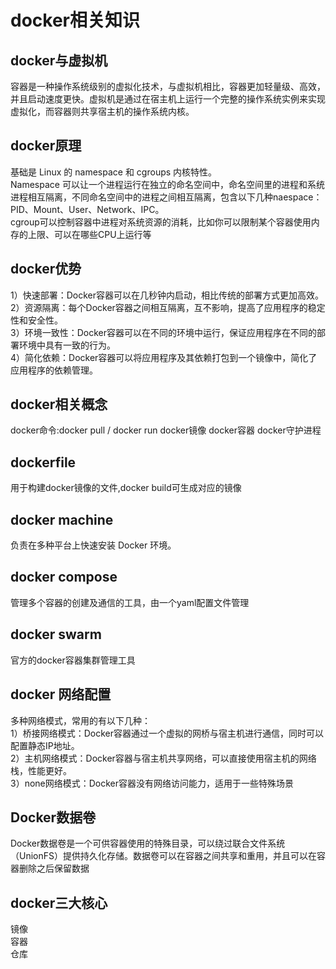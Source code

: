# docker相关知识
## docker与虚拟机
容器是一种操作系统级别的虚拟化技术，与虚拟机相比，容器更加轻量级、高效，并且启动速度更快。虚拟机是通过在宿主机上运行一个完整的操作系统实例来实现虚拟化，而容器则共享宿主机的操作系统内核。  

## docker原理
基础是 Linux 的 namespace 和 cgroups 内核特性。   
Namespace 可以让一个进程运行在独立的命名空间中，命名空间里的进程和系统进程相互隔离，不同命名空间中的进程之间相互隔离，包含以下几种naespace：PID、Mount、User、Network、IPC。  
cgroup可以控制容器中进程对系统资源的消耗，比如你可以限制某个容器使用内存的上限、可以在哪些CPU上运行等  

## docker优势
1）快速部署：Docker容器可以在几秒钟内启动，相比传统的部署方式更加高效。   
2）资源隔离：每个Docker容器之间相互隔离，互不影响，提高了应用程序的稳定性和安全性。   
3）环境一致性：Docker容器可以在不同的环境中运行，保证应用程序在不同的部署环境中具有一致的行为。  
4）简化依赖：Docker容器可以将应用程序及其依赖打包到一个镜像中，简化了应用程序的依赖管理。  

## docker相关概念
docker命令:docker pull / docker run
docker镜像
docker容器
docker守护进程

## dockerfile
用于构建docker镜像的文件,docker build可生成对应的镜像  

## docker machine
负责在多种平台上快速安装 Docker 环境。  

## docker compose
管理多个容器的创建及通信的工具，由一个yaml配置文件管理

## docker swarm
官方的docker容器集群管理工具

## docker 网络配置
多种网络模式，常用的有以下几种：  
1）桥接网络模式：Docker容器通过一个虚拟的网桥与宿主机进行通信，同时可以配置静态IP地址。  
2）主机网络模式：Docker容器与宿主机共享网络，可以直接使用宿主机的网络栈，性能更好。  
3）none网络模式：Docker容器没有网络访问能力，适用于一些特殊场景  

## Docker数据卷
Docker数据卷是一个可供容器使用的特殊目录，可以绕过联合文件系统（UnionFS）提供持久化存储。数据卷可以在容器之间共享和重用，并且可以在容器删除之后保留数据  

## docker三大核心
镜像  
容器  
仓库  



